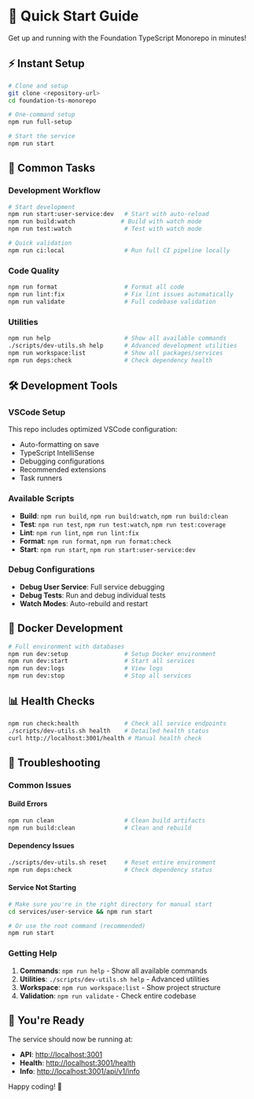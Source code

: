 # 🚀 Quick Start Guide

Get up and running with the Foundation TypeScript Monorepo in minutes!

## ⚡ Instant Setup

```bash
# Clone and setup
git clone <repository-url>
cd foundation-ts-monorepo

# One-command setup
npm run full-setup

# Start the service
npm run start
```

## 🎯 Common Tasks

### Development Workflow

```bash
# Start development
npm run start:user-service:dev   # Start with auto-reload
npm run build:watch             # Build with watch mode
npm run test:watch               # Test with watch mode

# Quick validation
npm run ci:local                 # Run full CI pipeline locally
```

### Code Quality

```bash
npm run format                   # Format all code
npm run lint:fix                 # Fix lint issues automatically
npm run validate                 # Full codebase validation
```

### Utilities

```bash
npm run help                     # Show all available commands
./scripts/dev-utils.sh help      # Advanced development utilities
npm run workspace:list           # Show all packages/services
npm run deps:check               # Check dependency health
```

## 🛠️ Development Tools

### VSCode Setup

This repo includes optimized VSCode configuration:

- Auto-formatting on save
- TypeScript IntelliSense
- Debugging configurations
- Recommended extensions
- Task runners

### Available Scripts

- **Build**: `npm run build`, `npm run build:watch`, `npm run build:clean`
- **Test**: `npm run test`, `npm run test:watch`, `npm run test:coverage`
- **Lint**: `npm run lint`, `npm run lint:fix`
- **Format**: `npm run format`, `npm run format:check`
- **Start**: `npm run start`, `npm run start:user-service:dev`

### Debug Configurations

- **Debug User Service**: Full service debugging
- **Debug Tests**: Run and debug individual tests
- **Watch Modes**: Auto-rebuild and restart

## 🐳 Docker Development

```bash
# Full environment with databases
npm run dev:setup                # Setup Docker environment
npm run dev:start                # Start all services
npm run dev:logs                 # View logs
npm run dev:stop                 # Stop all services
```

## 📊 Health Checks

```bash
npm run check:health             # Check all service endpoints
./scripts/dev-utils.sh health    # Detailed health status
curl http://localhost:3001/health # Manual health check
```

## 🔧 Troubleshooting

### Common Issues

#### Build Errors

```bash
npm run clean                    # Clean build artifacts
npm run build:clean              # Clean and rebuild
```

#### Dependency Issues

```bash
./scripts/dev-utils.sh reset     # Reset entire environment
npm run deps:check               # Check dependency status
```

#### Service Not Starting

```bash
# Make sure you're in the right directory for manual start
cd services/user-service && npm run start

# Or use the root command (recommended)
npm run start
```

### Getting Help

1. **Commands**: `npm run help` - Show all available commands
2. **Utilities**: `./scripts/dev-utils.sh help` - Advanced utilities
3. **Workspace**: `npm run workspace:list` - Show project structure
4. **Validation**: `npm run validate` - Check entire codebase

## 🎉 You're Ready

The service should now be running at:

- **API**: <http://localhost:3001>
- **Health**: <http://localhost:3001/health>
- **Info**: <http://localhost:3001/api/v1/info>

Happy coding! 🚀
